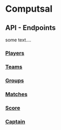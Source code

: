 # Computsal

## API - Endpoints

some text....

### [Players](api/components/player/README.md)

### [Teams](api/components/team/README.md)

### [Groups](api/components/group/README.md)     

### [Matches](api/components/match/README.md)

### [Score](api/components/score/README.md)

### [Captain](api/components/captain/README.md)
